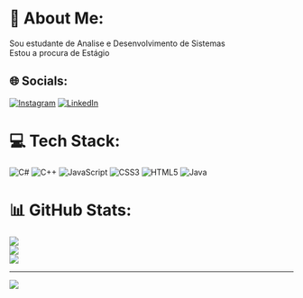# 💫 About Me:
Sou estudante de Analise e Desenvolvimento de Sistemas<br>Estou a procura de Estágio


## 🌐 Socials:
[![Instagram](https://img.shields.io/badge/Instagram-%23E4405F.svg?logo=Instagram&logoColor=white)](https://instagram.com/https://www.instagram.com/oliveira.fiuza/) [![LinkedIn](https://img.shields.io/badge/LinkedIn-%230077B5.svg?logo=linkedin&logoColor=white)](https://linkedin.com/in/https://www.linkedin.com/in/amanda-fiuza-7219aa2a4/) 

# 💻 Tech Stack:
![C#](https://img.shields.io/badge/c%23-%23239120.svg?style=flat&logo=csharp&logoColor=white) ![C++](https://img.shields.io/badge/c++-%2300599C.svg?style=flat&logo=c%2B%2B&logoColor=white) ![JavaScript](https://img.shields.io/badge/javascript-%23323330.svg?style=flat&logo=javascript&logoColor=%23F7DF1E) ![CSS3](https://img.shields.io/badge/css3-%231572B6.svg?style=flat&logo=css3&logoColor=white) ![HTML5](https://img.shields.io/badge/html5-%23E34F26.svg?style=flat&logo=html5&logoColor=white) ![Java](https://img.shields.io/badge/java-%23ED8B00.svg?style=flat&logo=openjdk&logoColor=white)
# 📊 GitHub Stats:
![](https://github-readme-stats.vercel.app/api?username=Amandafiuza39&theme=radical&hide_border=false&include_all_commits=false&count_private=false)<br/>
![](https://github-readme-streak-stats.herokuapp.com/?user=Amandafiuza39&theme=radical&hide_border=false)<br/>
![](https://github-readme-stats.vercel.app/api/top-langs/?username=Amandafiuza39&theme=radical&hide_border=false&include_all_commits=false&count_private=false&layout=compact)

---
[![](https://visitcount.itsvg.in/api?id=Amandafiuza39&icon=0&color=0)](https://visitcount.itsvg.in)

<!-- Proudly created with GPRM ( https://gprm.itsvg.in ) -->